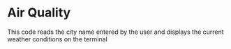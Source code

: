 # Air Quality
This code reads the city name entered by the user and displays the current weather conditions on the terminal
